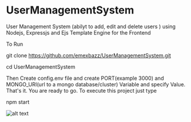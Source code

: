 # UserManagementSystem
User Management System (abilyt to add, edit and delete users ) using Nodejs, Expressjs and Ejs Template Engine for the Frontend

To Run

git clone https://github.com/emexbazz/UserManagementSystem.git

cd UserManagementSystem

Then Create config.env file and create PORT(example 3000) and MONGO_URI(url to a mongo database/cluster) Variable and specify Value. That's it. You are ready to go. To execute this project just type

npm start



![alt text](https://github.com/[emexbazz]/[UserManagementSystem]/blob/[main]/snapshot.png?raw=true)
